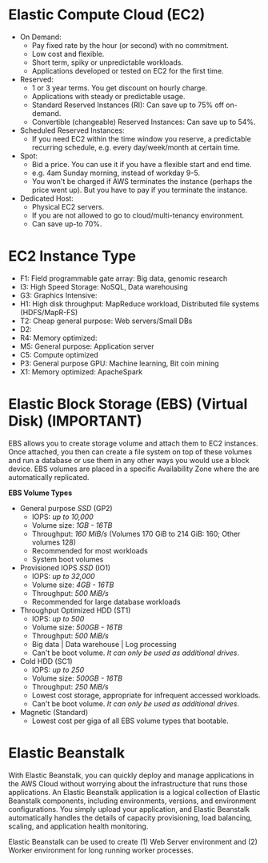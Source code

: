 # Elastic Compute Cloud (EC2) #
- On Demand:
    - Pay fixed rate by the hour (or second) with no commitment.
    - Low cost and flexible.
    - Short term, spiky or unpredictable workloads.
    - Applications developed or tested on EC2 for the first time.
- Reserved:
    - 1 or 3 year terms. You get discount on hourly charge.
    - Applications with steady or predictable usage.
    - Standard Reserved Instances (RI): Can save up to 75% off on-demand.
    - Convertible (changeable) Reserved Instances: Can save up to 54%.
- Scheduled Reserved Instances:
    - If you need EC2 within the time window you reserve, a predictable recurring schedule, e.g. every day/week/month at certain time.
- Spot:
    - Bid a price. You can use it if you have a flexible start and end time.
    - e.g. 4am Sunday morning, instead of workday 9-5.
    - You won't be charged if AWS terminates the instance (perhaps the price went up). But you have to pay if you terminate the instance.
- Dedicated Host:
    - Physical EC2 servers.
    - If you are not allowed to go to cloud/multi-tenancy environment.
    - Can save up-to 70%.


# EC2 Instance Type #
- F1: Field programmable gate array:    Big data, genomic research
- I3: High Speed Storage:               NoSQL, Data warehousing
- G3: Graphics Intensive:
- H1: High disk throughput:             MapReduce workload, Distributed file systems (HDFS/MapR-FS)
- T2: Cheap general purpose:            Web servers/Small DBs
- D2:
- R4: Memory optimized:
- M5: General purpose:                  Application server
- C5: Compute optimized
- P3: General purpose GPU:              Machine learning, Bit coin mining
- X1: Memory optimized:                 ApacheSpark


# Elastic Block Storage (EBS) (Virtual Disk) (IMPORTANT) #
EBS allows you to create storage volume and attach them to EC2 instances. Once attached, you then can create a file system on top of these volumes and run a database or use them in any other ways you would use a block device.
EBS volumes are placed in a specific Availability Zone where the are automatically replicated.

**EBS Volume Types**
- General purpose *SSD* (GP2)
    - IOPS:         _up to 10,000_
    - Volume size:  _1GB - 16TB_
    - Throughput:   _160 MiB/s_ (Volumes 170 GiB to 214 GiB: 160; Other volumes 128)
    - Recommended for most workloads
    - System boot volumes
- Provisioned IOPS *SSD* (IO1)
    - IOPS:         _up to 32,000_
    - Volume size:  _4GB - 16TB_
    - Throughput:   _500 MiB/s_
    - Recommended for large database workloads
- Throughput Optimized HDD (ST1)
    - IOPS:         _up to 500_
    - Volume size:  _500GB - 16TB_
    - Throughput:   _500 MiB/s_
    - Big data | Data warehouse | Log processing
    - Can't be boot volume. _It can only be used as additional drives_.
- Cold HDD (SC1)
    - IOPS:         _up to 250_
    - Volume size:  _500GB - 16TB_
    - Throughput:   _250 MiB/s_
    - Lowest cost storage, appropriate for infrequent accessed workloads.
    - Can't be boot volume. _It can only be used as additional drives_.
- Magnetic (Standard)
    - Lowest cost per giga of all EBS volume types that bootable.


# Elastic Beanstalk #
With Elastic Beanstalk, you can quickly deploy and manage applications in the AWS Cloud without worrying about the infrastructure that runs those applications.
An Elastic Beanstalk application is a logical collection of Elastic Beanstalk components, including environments, versions, and environment configurations.
You simply upload your application, and Elastic Beanstalk automatically handles the details of capacity provisioning, load balancing, scaling, and application health monitoring.

Elastic Beanstalk can be used to create (1) Web Server environment and (2) Worker environment for long running worker processes.
